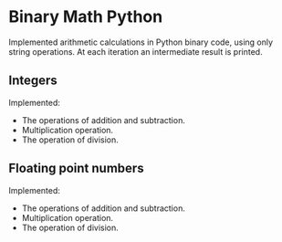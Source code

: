 # Binary Math Python
Implemented arithmetic calculations in Python binary code, using only string operations. At each iteration an intermediate result is printed. 

## Integers
Implemented:
- The operations of addition and subtraction.
- Multiplication operation.
- The operation of division.

## Floating point numbers
Implemented:
- The operations of addition and subtraction.
- Multiplication operation.
- The operation of division.
